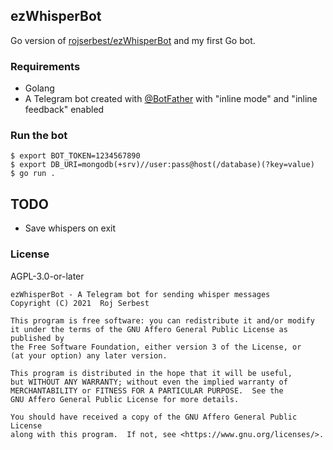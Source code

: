 ## ezWhisperBot

Go version of [rojserbest/ezWhisperBot](https://github.com/rojserbest/ezWhisperBot) and my first Go bot.

### Requirements

- Golang
- A Telegram bot created with [@BotFather](https://t.me/BotFather)
    with "inline mode" and "inline feedback" enabled

### Run the bot

```
$ export BOT_TOKEN=1234567890
$ export DB_URI=mongodb(+srv)//user:pass@host(/database)(?key=value)
$ go run .
```

## TODO
- Save whispers on exit

### License

AGPL-3.0-or-later

```
ezWhisperBot - A Telegram bot for sending whisper messages
Copyright (C) 2021  Roj Serbest

This program is free software: you can redistribute it and/or modify
it under the terms of the GNU Affero General Public License as published by
the Free Software Foundation, either version 3 of the License, or
(at your option) any later version.

This program is distributed in the hope that it will be useful,
but WITHOUT ANY WARRANTY; without even the implied warranty of
MERCHANTABILITY or FITNESS FOR A PARTICULAR PURPOSE.  See the
GNU Affero General Public License for more details.

You should have received a copy of the GNU Affero General Public License
along with this program.  If not, see <https://www.gnu.org/licenses/>.
```
